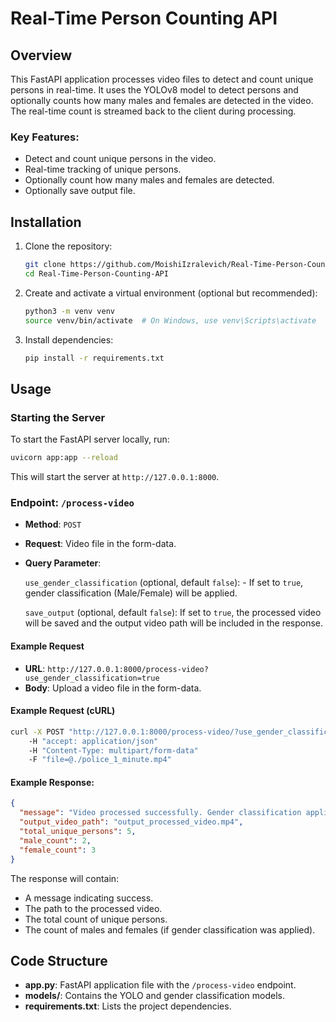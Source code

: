 # Real-Time Person Counting API

## Overview

This FastAPI application processes video files to detect and count unique persons in real-time. It uses the YOLOv8 model to detect persons and optionally counts how many males and females are detected in the video. The real-time count is streamed back to the client during processing.

### Key Features:
- Detect and count unique persons in the video.
- Real-time tracking of unique persons.
- Optionally count how many males and females are detected.
- Optionally save output file.

## Installation

1. Clone the repository:

   ```bash
   git clone https://github.com/MoishiIzralevich/Real-Time-Person-Counting-API.git
   cd Real-Time-Person-Counting-API
   ```

2. Create and activate a virtual environment (optional but recommended):

   ```bash
   python3 -m venv venv
   source venv/bin/activate  # On Windows, use venv\Scripts\activate
   ```

3. Install dependencies:

   ```bash
   pip install -r requirements.txt
   ```

## Usage

### Starting the Server

To start the FastAPI server locally, run:

```bash
uvicorn app:app --reload
```

This will start the server at `http://127.0.0.1:8000`.

### Endpoint: `/process-video`

- **Method**: `POST`
- **Request**: Video file in the form-data.
- **Query Parameter**: 

  `use_gender_classification` (optional, default `false`): - If set to `true`, gender classification (Male/Female) will be applied.

  `save_output` (optional, default `false`): If set to `true`, the processed video will be saved and the output video path will be included in the response.
  
#### Example Request

- **URL**: `http://127.0.0.1:8000/process-video?use_gender_classification=true`
- **Body**: Upload a video file in the form-data.

#### Example Request (cURL)

```bash
curl -X POST "http://127.0.0.1:8000/process-video/?use_gender_classification=false&save_output=true" 
    -H "accept: application/json" 
    -H "Content-Type: multipart/form-data" 
    -F "file=@./police_1_minute.mp4"

```

#### Example Response:

```json
{
  "message": "Video processed successfully. Gender classification applied.",
  "output_video_path": "output_processed_video.mp4",
  "total_unique_persons": 5,
  "male_count": 2,
  "female_count": 3
}
```

The response will contain:
- A message indicating success.
- The path to the processed video.
- The total count of unique persons.
- The count of males and females (if gender classification was applied).

## Code Structure

- **app.py**: FastAPI application file with the `/process-video` endpoint.
- **models/**: Contains the YOLO and gender classification models.
- **requirements.txt**: Lists the project dependencies.
